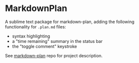 # MarkdownPlan

A sublime text package for markdown-plan, adding the following functionality for `.plan.md` files:
- syntax highlighting
- a "time remaining" summary in the status bar
- the "toggle comment" keystroke

See [markdown-plan](https://github.com/rexgarland/markdown-plan) repo for project description.